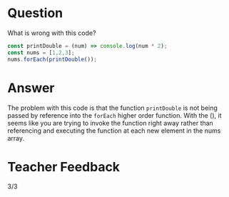 # Question
What is wrong with this code?

```js
const printDouble = (num) => console.log(num * 2);
const nums = [1,2,3];
nums.forEach(printDouble());
```

# Answer
The problem with this code is that the function `printDouble` is not being passed by reference into the `forEach` higher order function. With the (), it seems like you are trying to invoke the function right away rather than referencing and executing the function at each new element in the nums array.


# Teacher Feedback
3/3